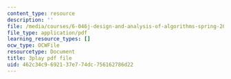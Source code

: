 ```yaml
---
content_type: resource
description: ''
file: /media/courses/6-046j-design-and-analysis-of-algorithms-spring-2015/462c34c9692137e774dc756162786d22_w_-SX4vR53M.pdf
file_type: application/pdf
learning_resource_types: []
ocw_type: OCWFile
resourcetype: Document
title: 3play pdf file
uid: 462c34c9-6921-37e7-74dc-756162786d22
---
```

